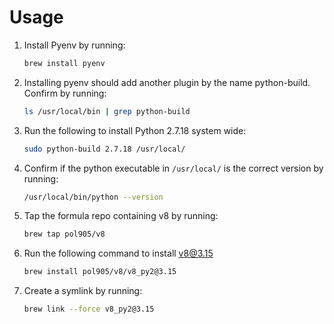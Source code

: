 # Usage

1. Install Pyenv by running:

      ```sh
      brew install pyenv
      ```

2. Installing pyenv should add another plugin by the name python-build. Confirm by running:

    ```sh
    ls /usr/local/bin | grep python-build
    ```

3. Run the following to install Python 2.7.18 system wide:

    ```sh
    sudo python-build 2.7.18 /usr/local/
    ```

4. Confirm if the python executable in `/usr/local/` is the correct version by running:

    ```sh
    /usr/local/bin/python --version
    ```

5. Tap the formula repo containing v8 by running:

    ```sh
    brew tap pol905/v8
    ```

6. Run the following command to install v8@3.15

    ```sh
    brew install pol905/v8/v8_py2@3.15
    ```

7. Create a symlink by running:

    ```sh
    brew link --force v8_py2@3.15
    ```

